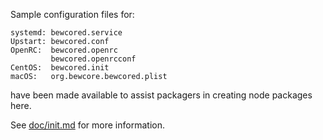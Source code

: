 Sample configuration files for:
```
systemd: bewcored.service
Upstart: bewcored.conf
OpenRC:  bewcored.openrc
         bewcored.openrcconf
CentOS:  bewcored.init
macOS:   org.bewcore.bewcored.plist
```
have been made available to assist packagers in creating node packages here.

See [doc/init.md](../../doc/init.md) for more information.
